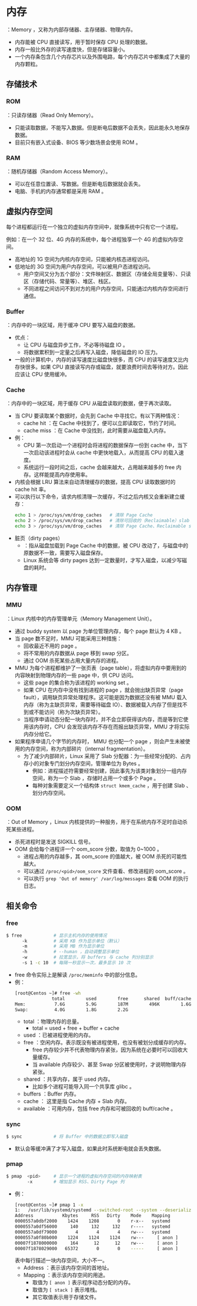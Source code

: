 # 内存

：Memory ，又称为内部存储器、主存储器、物理内存。
- 内存能被 CPU 直接读写，用于暂时保存 CPU 处理的数据。
- 内存一般比外存的读写速度快，但是存储容量小。
- 一个内存条包含几个内存芯片以及外围电路，每个内存芯片中都集成了大量的内存颗粒。

## 存储技术

### ROM

：只读存储器（Read Only Memory）。
- 只能读取数据，不能写入数据。但是断电后数据不会丢失，因此能永久地保存数据。
- 目前只有嵌入式设备、BIOS 等少数场景会使用 ROM 。

### RAM

：随机存储器（Random Access Memory）。
- 可以在任意位置读、写数据。但是断电后数据就会丢失。
- 电脑、手机的内存通常都是采用 RAM 。

## 虚拟内存空间

每个进程都运行在一个独立的虚拟内存空间中，就像系统中只有它一个进程。

例如：在一个 32 位、4G 内存的系统中，每个进程独享一个 4G 的虚拟内存空间。
- 高地址的 1G 空间为内核内存空间，只能被内核态进程访问。
- 低地址的 3G 空间为用户内存空间，可以被用户态进程访问。
  - 用户空间又分为五个部分：文件映射区、数据区（存储全局变量等）、只读区（存储代码、常量等）、堆区、栈区。
  - 不同进程之间访问不到对方的用户内存空间，只能通过内核内存空间进行通信。

### Buffer

：内存中的一块区域，用于缓冲 CPU 要写入磁盘的数据。
- 优点：
  - 让 CPU 与磁盘异步工作，不必等待磁盘 IO 。
  - 将数据累积到一定量之后再写入磁盘，降低磁盘的 IO 压力。
- 一般的计算机中，内存的读写速度比磁盘快很多，而 CPU 的读写速度又比内存快很多。如果 CPU 直接读写内存或磁盘，就要浪费时间去等待对方。因此应该让 CPU 使用缓冲。

### Cache

：内存中的一块区域，用于缓存 CPU 从磁盘读取的数据，便于再次读取。
- 当 CPU 要读取某个数据时，会先到 Cache 中寻找它。有以下两种情况：
  - cache hit ：在 Cache 中找到了，便可以立即读取它，节约了时间。
  - cache miss ：在 Cache 中没找到，此时需要从磁盘载入内存。
- 例：
  - CPU 第一次启动一个进程时会将进程的数据保存一份到 cache 中，当下一次启动该进程时会从 cache 中更快地载入，从而提高 CPU 的载入速度。
  - 系统运行一段时间之后，cache 会越来越大，占用越来越多的 free 内存。这样能提高内存使用率。
- 内核会根据 LRU 算法来自动清理缓存的数据，提高 CPU 读取数据时的 cache hit 率。
- 可以执行以下命令，请求内核清理一次缓存，不过之后内核又会重新建立缓存：
  ```sh
  echo 1 > /proc/sys/vm/drop_caches   # 清除 Page Cache
  echo 2 > /proc/sys/vm/drop_caches   # 清除可回收的（Reclaimable）slab 对象
  echo 3 > /proc/sys/vm/drop_caches   # 清除 Page Cache、Reclaimable slab 对象
  ```
- 脏页（dirty pages）
  - ：指从磁盘加载到 Page Cache 中的数据，被 CPU 改动了，与磁盘中的原数据不一致，需要写入磁盘保存。
  - Linux 系统会等 dirty pages 达到一定数量时，才写入磁盘，以减少写磁盘的耗时。

## 内存管理

### MMU

：Linux 内核中的内存管理单元（Memory Management Unit）。
- 通过 buddy system 以 page 为单位管理内存，每个 page 默认为 4 KB 。
- 当 page 数不足时，MMU 可能采用三种措施：
  - 回收最近不用的 page 。
  - 将不常用的内存数据从 page 移到 swap 分区。
  - 通过 OOM 杀死某些占用大量内存的进程。
- MMU 为每个进程都维护了一张页表（page table），将虚拟内存中要用到的内容映射到物理内存的一些 page 中，供 CPU 访问。
  - 这些 page 的集合称为该进程的 working set 。
  - 如果 CPU 在内存中没有找到进程的 page ，就会抛出缺页异常（page fault），调用缺页异常处理程序。这可能是因为数据还没有被 MMU 载入内存（称为主缺页异常，需要等待磁盘 IO）、数据被载入内存了但是找不到或不能访问（称为次缺页异常）。
  - 当程序申请动态分配一块内存时，并不会立即获得该内存，而是等到它使用该内存时，CPU 会发现该内存不存在而报出缺页异常，MMU 才将实际内存分给它。
- 如果程序申请几个字节的内存时， MMU 也分配一个 page ，则会产生未被使用的内存空间，称为内部碎片（internal fragmentation）。
  - 为了减少内部碎片，Linux 采用了 Slab 分配器：为一些经常分配的、占内存小的对象专门划分内存空间，管理单位为 Bytes 。
    - 例如：进程描述符需要经常创建，因此事先为该类对象划分一组内存空间，称为一个 Slab ，存储时占用一个或多个 Page 。
    - 每种对象需要定义一个结构体 `struct kmem_cache` ，用于创建 Slab 、划分内存空间。

### OOM

：Out of Memory ，Linux 内核提供的一种服务，用于在系统内存不足时自动杀死某些进程。
- 杀死进程时是发送 SIGKILL 信号。
- OOM 会给每个进程评一个 oom_score 分数，取值为 0~1000 。
  - 进程占用的内存越多，其 oom_score 的值越大，被 OOM 杀死的可能性越大。
  - 可以通过 `/proc/<pid>/oom_score` 文件查看、修改进程的 oom_score 。
  - 可以执行 `grep 'Out of memory' /var/log/messages` 查看 OOM 的执行日志。

## 相关命令

### free

```sh
$ free            # 显示主机内存的使用情况
      -k          # 采用 KB 作为显示单位（默认）
      -m          # 采用 MB 作为显示单位
      -h          # --human ，自动调整显示单位
      -w          # 拉宽显示，将 buffers 与 cache 列分别显示
      -s 1 -c 10  # 每隔一秒显示一次，最多显示 10 次
```
- free 命令实际上是解读 `/proc/meminfo` 中的部分信息。
- 例：
  ```sh
  [root@Centos ~]# free -wh
                total        used        free      shared  buff/cache   available
  Mem:           7.6G        5.9G        187M        496K        1.6G        673M
  Swap:          4.0G        1.8G        2.2G
  ```
  - total ：物理内存的总量。
    - total = used + free + buffer + cache
  - used ：已被进程使用的内存。
  - free ：空闲内存。表示既没有被进程使用，也没有被划分成缓存的内存。
    - free 内存较少并不代表物理内存紧张，因为系统在必要时可以回收大量缓存。
    - 当 available 内存较少、甚至 Swap 分区被使用时，才说明物理内存紧张。
  - shared ：共享内存，属于 used 内存。
    - 比如多个进程可能导入同一个共享库 glibc 。
  - buffers ：Buffer 内存。
  - cache ： 这里是指 Cache 内存 + Slab 内存。
  - available ：可用内存，包括 free 内存和可被回收的 buff/cache 。

### sync

```sh
$ sync            # 将 Buffer 中的数据立即写入磁盘
```
- 默认会等缓冲满了才写入磁盘，如果此时系统断电就会丢失数据。

### pmap

```sh
$ pmap  <pid>     # 显示一个进程的虚拟内存空间的内存映射表
        -x        # 增加显示 RSS、Dirty Page 列
```
- 例：
  ```sh
  [root@Centos ~]# pmap 1 -x
  1:   /usr/lib/systemd/systemd --switched-root --system --deserialize 22
  Address           Kbytes     RSS   Dirty    Mode    Mapping
  0000557a0dbf2000    1424    1208       0    r-x--   systemd
  0000557a0df56000     140     132     132    r----   systemd
  0000557a0df79000       4       4       4    rw---   systemd
  0000557a0f80b000    1224    1124    1124    rw---     [ anon ]
  00007f1878000000     164      12      12    rw---     [ anon ]
  00007f1878029000   65372       0       0    -----     [ anon ]
  ```
  表中每行描述一块内存空间，大小不一。
  - Address ：表示该内存空间的首地址。
  - Mapping ：表示该内存空间的用途。
    - 取值为 `[ anon ]` 表示程序动态分配的内存。
    - 取值为 `[ stack ]` 表示堆栈。
    - 其它取值表示用于存储文件。
